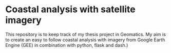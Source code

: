 # Coastal analysis with satellite imagery
This repository is to keep track of my thesis project in Geomatics. My aim is to create an easy to follow coastal analysis with imagery from Google Earth Engine (GEE) in combination with python, flask and dash.)
